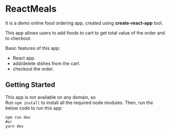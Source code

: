 # ReactMeals

It is a demo online food ordering app, created using **create-react-app** tool.

This app allows users to add foods to cart to get total value of the order and to checkout.

Basic features of this app:
<ul>
  <li>React app.</li>
  <li>add/delete dishes from the cart.</li>
  <li>checkout the order.</li>
</ul>

## Getting Started

This app is not available on any domain, so <br>
Run `npm install` to install all the required node modules. Then, run the below code to run this app:

```
npm run dev
#or
yarn dev
```
